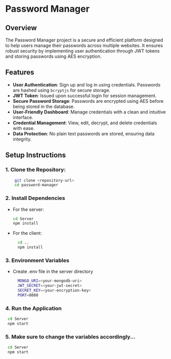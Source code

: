 # Password Manager

## Overview

The Password Manager project is a secure and efficient platform designed to help users manage their passwords across multiple websites. It ensures robust security by implementing user authentication through JWT tokens and storing passwords using AES encryption.

## Features

- **User Authentication**: Sign up and log in using credentials. Passwords are hashed using `bcryptjs` for secure storage.
- **JWT Token**: Issued upon successful login for session management.
- **Secure Password Storage**: Passwords are encrypted using AES before being stored in the database.
- **User-Friendly Dashboard**: Manage credentials with a clean and intuitive interface.
- **Credential Management**: View, edit, decrypt, and delete credentials with ease.
- **Data Protection**: No plain text passwords are stored, ensuring data integrity.

## Setup Instructions

### 1. Clone the Repository:

```bash
    git clone <repository-url>
    cd password-manager
```

### 2. Install Dependencies

- For the server:
  ```bash
  cd Server
  npm install
  ```
- For the client:
  ```bash
    cd ..
    npm install
  ```

### 3. Environment Variables

- Create .env file in the server directory
  ```bash
    MONGO_URI=<your-mongodb-uri>
    JWT_SECRET=<your-jwt-secret>
    SECRET_KEY=<your-encryption-key>
    PORT=8080
  ```
### 4. Run the Application
   ```bash
    cd Server
    npm start
```

### 5. Make sure to change the variables accordingly...
   ```bash
    cd Server
    npm start
```